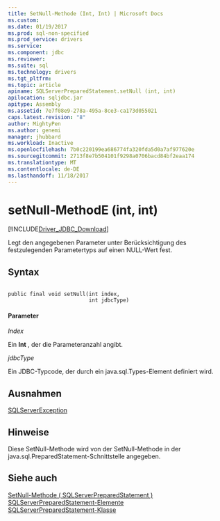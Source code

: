 ```yaml
---
title: SetNull-Methode (Int, Int) | Microsoft Docs
ms.custom: 
ms.date: 01/19/2017
ms.prod: sql-non-specified
ms.prod_service: drivers
ms.service: 
ms.component: jdbc
ms.reviewer: 
ms.suite: sql
ms.technology: drivers
ms.tgt_pltfrm: 
ms.topic: article
apiname: SQLServerPreparedStatement.setNull (int, int)
apilocation: sqljdbc.jar
apitype: Assembly
ms.assetid: 7e7f08e9-278a-495a-8ce3-ca173d055021
caps.latest.revision: "8"
author: MightyPen
ms.author: genemi
manager: jhubbard
ms.workload: Inactive
ms.openlocfilehash: 7b0c220199ea686774fa320fda5d0a7af977620e
ms.sourcegitcommit: 2713f8e7b504101f9298a0706bacd84bf2eaa174
ms.translationtype: MT
ms.contentlocale: de-DE
ms.lasthandoff: 11/18/2017
---
```

# <a name="setnull-method-int-int"></a>setNull-MethodE (int, int)
[!INCLUDE[Driver_JDBC_Download](../../../includes/driver_jdbc_download.md)]

  Legt den angegebenen Parameter unter Berücksichtigung des festzulegenden Parametertyps auf einen NULL-Wert fest.  
  
## <a name="syntax"></a>Syntax  
  
```  
  
public final void setNull(int index,  
                          int jdbcType)  
```  
  
#### <a name="parameters"></a>Parameter  
 *Index*  
  
 Ein **Int** , der die Parameteranzahl angibt.  
  
 *jdbcType*  
  
 Ein JDBC-Typcode, der durch ein java.sql.Types-Element definiert wird.  
  
## <a name="exceptions"></a>Ausnahmen  
 [SQLServerException](../../../connect/jdbc/reference/sqlserverexception-class.md)  
  
## <a name="remarks"></a>Hinweise  
 Diese SetNull-Methode wird von der SetNull-Methode in der java.sql.PreparedStatement-Schnittstelle angegeben.  
  
## <a name="see-also"></a>Siehe auch  
 [SetNull-Methode &#40; SQLServerPreparedStatement &#41;](../../../connect/jdbc/reference/setnull-method-sqlserverpreparedstatement.md)   
 [SQLServerPreparedStatement-Elemente](../../../connect/jdbc/reference/sqlserverpreparedstatement-members.md)   
 [SQLServerPreparedStatement-Klasse](../../../connect/jdbc/reference/sqlserverpreparedstatement-class.md)  
  
  
